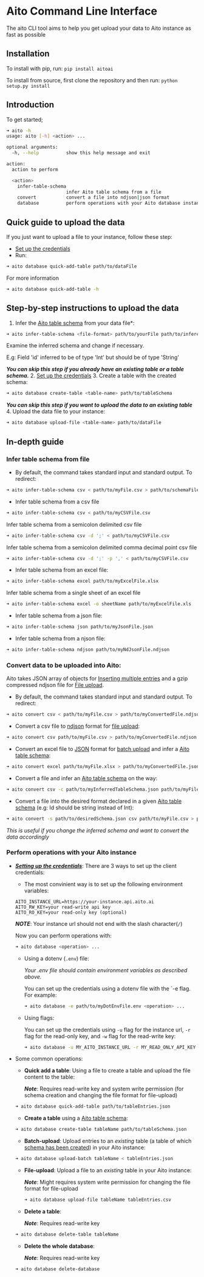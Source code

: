 # Aito Command Line Interface

The aito CLI tool aims to help you get upload your data to Aito instance as fast as possible

## Installation

To install with pip, run: `pip install aitoai`

To install from source, first clone the repository and then run: `python setup.py install`

## Introduction

To get started;

```bash
➜ aito -h
usage: aito [-h] <action> ...

optional arguments:
  -h, --help          show this help message and exit

action:
  action to perform

  <action>
    infer-table-schema
                      infer Aito table schema from a file
    convert           convert a file into ndjson|json format
    database          perform operations with your Aito database instance

```

## Quick guide to upload the data

If you just want to upload a file to your instance, follow these step:
* [Set up the credentials](#set-up-credentials)
* Run:
```bash
➜ aito database quick-add-table path/to/dataFile
```
For more information
```bash
➜ aito database quick-add-table -h
```


## Step-by-step instructions to upload the data
1. Infer the [Aito table schema](https://aito.ai/docs/articles/defining-a-database-schema/) from your data file*:
```bash
➜ aito infer-table-schema <file-format> path/to/yourFile path/to/inferedSchema.json
```
  Examine the inferred schema and change if necessary.

  E.g: Field 'id' inferred to be of type 'Int' but should be of type 'String'

  ***You can skip this step if you already have an existing table or a table schema.***
2. [Set up the credentials](#set-up-credentials)
3. Create a table with the created schema:
```bash
➜ aito database create-table <table-name> path/to/tableSchema
```
   ***You can skip this step if you want to upload the data to an existing table***
4. Upload the data file to your instance:
```bash
➜ aito database upload-file <table-name> path/to/dataFile
```

## In-depth guide
### Infer table schema from file
* By default, the command takes standard input and standard output. To redirect:
```bash
➜ aito infer-table-schema csv < path/to/myFile.csv > path/to/schemaFile.json
```
* Infer table schema from a csv file
```bash
➜ aito infer-table-schema csv < path/to/myCSVFile.csv
```
Infer table schema from a semicolon delimited csv file
```bash
➜ aito infer-table-schema csv -d ';' < path/to/myCSVFile.csv
```
Infer table schema from a semicolon delimited comma decimal point csv file
```bash
➜ aito infer-table-schema csv -d ';' -p ',' < path/to/myCSVFile.csv
```
* Infer table schema from an excel file:
```bash
➜ aito infer-table-schema excel path/to/myExcelFile.xlsx
```
Infer table schema from a single sheet of an excel file
```bash
➜ aito infer-table-schema excel -o sheetName path/to/myExcelFile.xls
```
* Infer table schema from a json file:
```bash
➜ aito infer-table-schema json path/to/myJsonFile.json
```
* Infer table schema from a njson file:
```bash
➜ aito infer-table-schema ndjson path/to/myNdJsonFile.ndjson
```

### Convert data to be uploaded into Aito:
Aito takes JSON array of objects for [Inserting multiple entries](https://aito.ai/docs/api/#post-api-v1-data-table-batch) and
a gzip compressed ndjson file for [File upload](https://aito.ai/docs/api/#post-api-v1-data-table-file).
* By default, the command takes standard input and standard output. To redirect:
```bash
➜ aito convert csv < path/to/myFile.csv > path/to/myConvertedFile.ndjson
```
* Convert a csv file to [ndjson](http://ndjson.org/) format for
[file upload](https://aito.ai/docs/api/#post-api-v1-data-table-file):
```bash
➜ aito convert csv path/to/myFile.csv > path/to/myConvertedFile.ndjson
```
* Convert an excel file to [JSON](https://www.json.org/) format for
[batch upload](https://aito.ai/docs/api/#post-api-v1-data-table-file)
and infer a [Aito table schema](https://aito.ai/docs/articles/defining-a-database-schema/):
```bash
➜ aito convert excel path/to/myFile.xlsx > path/to/myConvertedFile.json
```
* Convert a file and infer an [Aito table schema](https://aito.ai/docs/articles/defining-a-database-schema/) on the way:
```bash
➜ aito convert csv -c path/to/myInferredTableSchema.json path/to/myFile.csv > path/to/myConvertedFile.ndjson
```
* Convert a file into the desired format declared in a given
[Aito table schema](https://aito.ai/docs/articles/defining-a-database-schema/)
(e.g: Id should be string instead of Int):
```bash
➜ aito convert -s path/to/desiredSchema.json csv path/to/myFile.csv > path/to/myConvertedFile.ndjson
```
  *This is useful if you change the inferred schema and want to convert the data accordingly*

### Perform operations with your Aito instance
* [***Setting up the credentials***](#set-up-credentials): There are 3 ways to set up the client credentials:
  * The most convinient way is to set up the following environment variables:
  ```
  AITO_INSTANCE_URL=https://your-instance.api.aito.ai
  AITO_RW_KEY=your read-write api key
  AITO_RO_KEY=your read-only key (optional)
  ```
  ***NOTE***: Your instance url should not end with the slash character(```/```)

    Now you can perform operations with:
  ```bash
  ➜ aito database <operation> ...
  ```
  * Using a dotenv (```.env```) file:

    *Your .env file should contain environment variables as described above.*

    You can set up the credentials using a dotenv file with the `-e flag. For example:
    ```bash
    ➜ aito database -e path/to/myDotEnvFile.env <operation> ...
    ```
  * Using flags:

    You can set up the credentials using `-u` flag for the instance url, `-r` flag for the read-only key, and `-w` flag for the read-write key:
    ```bash
    ➜ aito database -u MY_AITO_INSTANCE_URL -r MY_READ_ONLY_API_KEY -w MY_READ_WRITE_API_KEY <operation> ...
    ```

* Some common operations:
  * **Quick add a table**: Using a file to create a table and upload the file content to the table:

    ***Note***: Requires read-write key and system write permission (for schema creation and changing the file format for file-upload)
  ```bash
  ➜ aito database quick-add-table path/to/tableEntries.json
  ```
  * **Create a table** using a [Aito table schema](https://aito.ai/docs/articles/defining-a-database-schema/):
  ```bash
  ➜ aito database create-table tableName path/to/tableSchema.json
  ```
  * **Batch-upload**: Upload entries to an *existing* table
  (a table of which [schema has been created](https://aito.ai/docs/api/#put-api-v1-schema)) in your Aito instance:
  ```bash
  ➜ aito database upload-batch tableName < tableEntries.json
  ```
  * **File-upload**: Upload a file to an *existing* table in your Aito instance:

    ***Note***: Might requires system write permission for changing the file format for file-upload

    ```bash
    ➜ aito database upload-file tableName tableEntries.csv
    ```
  * **Delete a table**:

    ***Note***: Requires read-write key
  ```bash
  ➜ aito database delete-table tableName
  ```
  * **Delete the whole database**:

    ***Note***: Requires read-write key
  ```bash
  ➜ aito database delete-database
  ```
